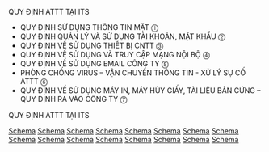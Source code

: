 QUY ĐỊNH ATTT TẠI ITS

*   QUY ĐỊNH SỬ DỤNG THÔNG TIN MẬT ⓵
*   QUY ĐỊNH QUẢN LÝ VÀ SỬ DỤNG TÀI KHOẢN, MẬT KHẨU ⓶
*   QUY ĐỊNH VỀ SỬ DỤNG THIẾT BỊ CNTT ⓷
*   QUY ĐỊNH VỀ SỬ DỤNG VÀ TRUY CẬP MẠNG NỘI BỘ ⓸
*   QUY ĐỊNH VỀ SỬ DỤNG EMAIL CÔNG TY ⓹
*   PHÒNG CHỐNG VIRUS – VẬN CHUYỂN THÔNG TIN - XỬ LÝ SỰ CỐ ATTT ⓺
*   QUY ĐỊNH VỀ SỬ DỤNG MÁY IN, MÁY HỦY GIẤY, TÀI LIỆU BẢN CỨNG – QUY ĐỊNH RA VÀO CÔNG TY ⓻

QUY ĐỊNH ATTT TẠI ITS

[Schema](page_28_img_0.png)
[Schema](page_28_img_1.png)
[Schema](page_28_img_2.png)
[Schema](page_28_img_3.png)
[Schema](page_28_img_4.png)
[Schema](page_28_img_5.png)
[Schema](page_28_img_6.png)
[Schema](page_28_img_7.png)
[Schema](page_28_img_8.png)
[Schema](page_28_img_9.png)
[Schema](page_28_img_10.png)
[Schema](page_28_img_11.png)
[Schema](page_28_img_12.png)
[Schema](page_28_img_13.png)
[Schema](page_28_img_14.png)
[Schema](page_28_img_15.png)
